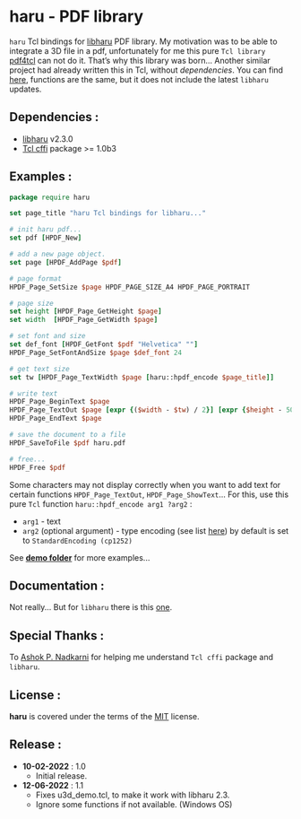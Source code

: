 haru - PDF library
================
`haru` Tcl bindings for [libharu](http://libharu.org/) PDF library.
My motivation was to be able to integrate a 3D file in a pdf, unfortunately for me this pure `Tcl library` [pdf4tcl](https://sourceforge.net/projects/pdf4tcl/) can not do it. That’s why this library was born...
Another similar project had already written this in Tcl, without _dependencies_. You can find [here](http://reddog.s35.xrea.com/wiki/tclhpdf.html), functions are the same, but it does not include the latest `libharu` updates.


Dependencies :
-------------------------
- [libharu](http://libharu.org/) v2.3.0
- [Tcl cffi](https://cffi.magicsplat.com) package >= 1.0b3


Examples :
-------------------------
```tcl
package require haru

set page_title "haru Tcl bindings for libharu..."

# init haru pdf...
set pdf [HPDF_New]

# add a new page object.
set page [HPDF_AddPage $pdf]

# page format
HPDF_Page_SetSize $page HPDF_PAGE_SIZE_A4 HPDF_PAGE_PORTRAIT

# page size
set height [HPDF_Page_GetHeight $page]
set width  [HPDF_Page_GetWidth $page]

# set font and size
set def_font [HPDF_GetFont $pdf "Helvetica" ""]
HPDF_Page_SetFontAndSize $page $def_font 24

# get text size
set tw [HPDF_Page_TextWidth $page [haru::hpdf_encode $page_title]]

# write text
HPDF_Page_BeginText $page
HPDF_Page_TextOut $page [expr {($width - $tw) / 2}] [expr {$height - 50}] [haru::hpdf_encode $page_title]
HPDF_Page_EndText $page

# save the document to a file
HPDF_SaveToFile $pdf haru.pdf

# free...
HPDF_Free $pdf
```
Some characters may not display correctly when you want to add text for certain functions `HPDF_Page_TextOut`, `HPDF_Page_ShowText`...
For this, use this pure `Tcl` function `haru::hpdf_encode arg1 ?arg2` :
- `arg1` - text
- `arg2` (optional argument) - type encoding (see list [here](http://libharu.sourceforge.net/fonts.html#The_type_of_encodings_)) by default is set to `StandardEncoding (cp1252)`

See **[demo folder](/demo)** for more examples...

Documentation :
-------------------------
Not really... But for `libharu` there is this [one](http://libharu.sourceforge.net/documentation.html).

Special Thanks :
-------------------------
To [Ashok P. Nadkarni](https://github.com/apnadkarni) for helping me understand `Tcl cffi` package and `libharu`.

License :
-------------------------
**haru** is covered under the terms of the [MIT](LICENSE) license.

Release :
-------------------------
*  **10-02-2022** : 1.0
    - Initial release.
*  **12-06-2022** : 1.1
    - Fixes u3d_demo.tcl, to make it work with libharu 2.3.
    - Ignore some functions if not available. (Windows OS)
